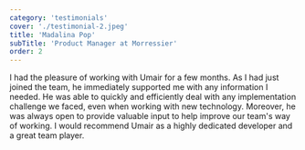 ```yaml
---
category: 'testimonials'
cover: './testimonial-2.jpeg'
title: 'Madalina Pop'
subTitle: 'Product Manager at Morressier'
order: 2
---
```


I had the pleasure of working with Umair for a few months. As I had just joined the team, he immediately supported me with any information I needed. He was able to quickly and efficiently deal with any implementation challenge we faced, even when working with new technology. Moreover, he was always open to provide valuable input to help improve our team's way of working. I would recommend Umair as a highly dedicated developer and a great team player.
